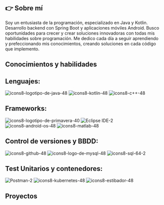 ## 👉 Sobre mí
Soy un entusiasta de la programación, especializado en Java y Kotlin. Desarrollo backend con Spring Boot y aplicaciones móviles Android. Busco oportunidades para crecer y crear soluciones innovadoras con todas mis habilidades sobre programación. Me dedico cada día a seguir aprendiendo y prefeccionando mis conocimientos, creando soluciones en cada código que implemento.


## Conocimientos y habilidades

## Lenguajes:
![icons8-logotipo-de-java-48](https://github.com/user-attachments/assets/2f492841-dfe0-42c0-be86-718ac61232a8) 
![icons8-kotlin-48](https://github.com/user-attachments/assets/f22b46aa-7389-4623-96da-061093256c78 ) 
![icons8-c++-48](https://github.com/user-attachments/assets/8bebbb6d-9d4b-47e4-a046-b4a3a21b3188)
## Frameworks:
![icons8-logotipo-de-primavera-40](https://github.com/user-attachments/assets/34c5d39b-c190-4ce8-a80e-2139073617de) 
![Eclipse IDE-2](https://github.com/user-attachments/assets/5a950a7e-62b2-4505-9073-27382e42867f) 
![icons8-android-os-48](https://github.com/user-attachments/assets/b267c704-f835-4fb9-a995-74408dd69b87) 
![icons8-matlab-48](https://github.com/user-attachments/assets/16a32c33-2bbb-4bf1-b7c3-df9f363a2677)
## Control de versiones y BBDD:
![icons8-github-48](https://github.com/user-attachments/assets/fbfba374-cb7b-46c3-ab19-e5684b9131d0) 
![icons8-logo-de-mysql-48](https://github.com/user-attachments/assets/7e542b78-53bd-429b-b746-5b4806e3db6f)
![icons8-sql-64-2](https://github.com/user-attachments/assets/be8004ef-4d82-4d3f-9532-787fea8c8453)
<!--![icons8-mongo-db-48](https://github.com/user-attachments/assets/65ab5124-376f-4da4-a7a4-b70c613617ab)
![icons8-firebase-48](https://github.com/user-attachments/assets/42278936-a898-4721-9e85-d5df6cb554cb)
![icons8-logo-de-oracle-48](https://github.com/user-attachments/assets/caaee702-f61a-4795-a66f-16c225b2123b)-->
## Test Unitarios y contenedores:
<!--![Junit](https://github.com/user-attachments/assets/4c6a236e-59f6-4f7b-b525-4bb90b1981d1) -->
![Postman-2](https://github.com/user-attachments/assets/fd2de5e1-61c3-4acf-8f28-d7689ac1bcc1) 
![icons8-kubernetes-48](https://github.com/user-attachments/assets/967e7759-5efb-4866-b0e3-e061bb8f20f8) 
![icons8-estibador-48](https://github.com/user-attachments/assets/d56fc67d-c1a9-46cf-8755-1792049fc65b) 

## Proyectos

<!--
**ildeagr/ildeagr** is a ✨ _special_ ✨ repository because its `README.md` (this file) appears on your GitHub profile.

Here are some ideas to get you started:

- 🔭 I’m currently working on ...
- 🌱 I’m currently learning ...
- 👯 I’m looking to collaborate on ...
- 🤔 I’m looking for help with ...
- 💬 Ask me about ...
- 📫 How to reach me: ...
- 😄 Pronouns: ...
- ⚡ Fun fact: ...
-->
